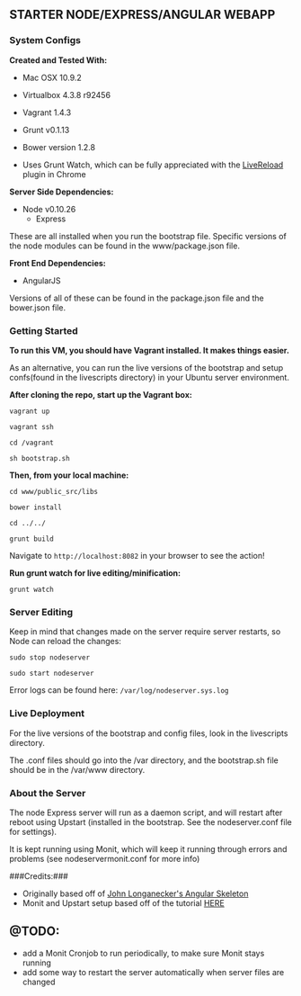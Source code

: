 ## STARTER NODE/EXPRESS/ANGULAR WEBAPP ##

### System Configs ###

**Created and Tested With:**

* Mac OSX 10.9.2
* Virtualbox 4.3.8 r92456
* Vagrant 1.4.3
* Grunt v0.1.13
* Bower version 1.2.8

* Uses Grunt Watch, which can be fully appreciated with the [LiveReload](https://chrome.google.com/webstore/detail/livereload/jnihajbhpnppcggbcgedagnkighmdlei/details) plugin in Chrome

**Server Side Dependencies:**

* Node v0.10.26
	* Express

These are all installed when you run the bootstrap file. Specific versions of the node modules can be found in the www/package.json file.

**Front End Dependencies:**
* AngularJS

Versions of all of these can be found in the package.json file and the bower.json file.

### Getting Started ###

**To run this VM, you should have Vagrant installed. It makes things easier.**

As an alternative, you can run the live versions of the bootstrap and setup confs(found in the livescripts directory) in your Ubuntu server environment.

**After cloning the repo, start up the Vagrant box:**

`vagrant up`

`vagrant ssh`

`cd /vagrant`

`sh bootstrap.sh`

**Then, from your local machine:**

`cd www/public_src/libs`

`bower install`

`cd ../../`

`grunt build`

Navigate to `http://localhost:8082` in your browser to see the action!

**Run grunt watch for live editing/minification:**

`grunt watch`

### Server Editing ###

Keep in mind that changes made on the server require server restarts, so Node can reload the changes:

`sudo stop nodeserver`

`sudo start nodeserver`

Error logs can be found here: `/var/log/nodeserver.sys.log`


### Live Deployment ###

For the live versions of the bootstrap and config files, look in the livescripts directory.

The .conf files should go into the /var directory, and the bootstrap.sh file should be in the /var/www directory.

### About the Server ###

The node Express server will run as a daemon script, and will restart after reboot using Upstart (installed in the bootstrap. See the nodeserver.conf file for settings).

It is kept running using Monit, which will keep it running through errors and problems (see nodeservermonit.conf for more info)

###Credits:###
* Originally based off of [John Longanecker's Angular Skeleton](https://github.com/jlongnbt/angular-skeleton "jlongnbt repo")
* Monit and Upstart setup based off of the tutorial [HERE](http://howtonode.org/deploying-node-upstart-monit)

## @TODO: ##

* add a Monit Cronjob to run periodically, to make sure Monit stays running
* add some way to restart the server automatically when server files are changed
